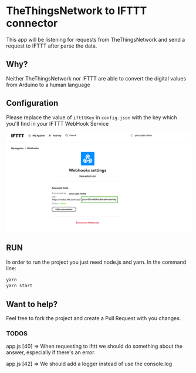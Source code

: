 # TheThingsNetwork to IFTTT connector

This app will be listening for requests from TheThingsNetwork and send a request to IFTTT after parse the data.

## Why?

Neither TheThingsNetwork nor IFTTT are able to convert the digital values from Arduino to a human language

## Configuration

Please replace the value of `iftttKey` in `config.json` with the key which you'll find in your IFTTT WebHook Service

![Webhooks setting API key](Webhooks_setting-Place_API_Key.png "Webhooks setting -- Locate API-Key")

## RUN

In order to run the project you just need node.js and yarn. In the command line:

```bash
yarn
yarn start
```

## Want to help?

Feel free to fork the project and create a Pull Request with you changes.

### TODOS

app.js [40] => When requesting to ifttt we should do something about the answer, especially if there's an error.

app.js [42] => We should add a logger instead of use the console.log
